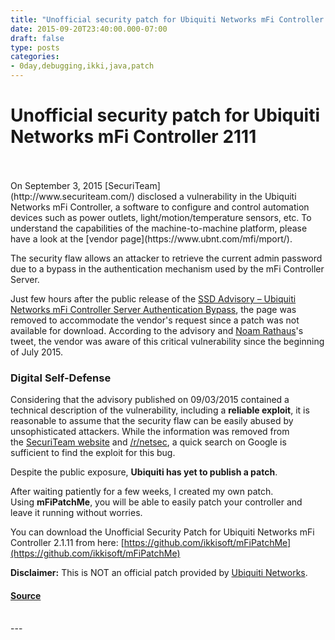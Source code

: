 ```yaml
---
title: "Unofficial security patch for Ubiquiti Networks mFi Controller 2111"
date: 2015-09-20T23:40:00.000-07:00
draft: false
type: posts
categories: 
- 0day,debugging,ikki,java,patch
---
```

# Unofficial security patch for Ubiquiti Networks mFi Controller 2111

<br/>

<br/>
On September 3, 2015 [SecuriTeam](http://www.securiteam.com/) disclosed a vulnerability in the Ubiquiti Networks mFi Controller, a software to configure and control automation devices such as power outlets, light/motion/temperature sensors, etc. To understand the capabilities of the machine-to-machine platform, please have a look at the [vendor page](https://www.ubnt.com/mfi/mport/).

The security flaw allows an attacker to retrieve the current admin password due to a bypass in the authentication mechanism used by the mFi Controller Server.

Just few hours after the public release of the [SSD Advisory – Ubiquiti Networks mFi Controller Server Authentication Bypass](http://blogs.securiteam.com/index.php/archives/2580), the page was removed to accommodate the vendor's request since a patch was not available for download. According to the advisory and [Noam Rathaus](https://twitter.com/nrathaus/status/644404584081956864)'s tweet, the vendor was aware of this critical vulnerability since the beginning of July 2015.

### Digital Self-Defense

Considering that the advisory published on 09/03/2015 contained a technical description of the vulnerability, including a **reliable exploit**, it is reasonable to assume that the security flaw can be easily abused by unsophisticated attackers. While the information was removed from the [SecuriTeam website](http://www.securiteam.com/) and [/r/netsec](https://www.reddit.com/r/netsec/), a quick search on Google is sufficient to find the exploit for this bug.

Despite the public exposure, **Ubiquiti has yet to publish a patch**.

After waiting patiently for a few weeks, I created my own patch. Using **mFiPatchMe**, you will be able to easily patch your controller and leave it running without worries.

You can download the Unofficial Security Patch for Ubiquiti Networks mFi Controller 2.1.11 from here: [https://github.com/ikkisoft/mFiPatchMe](https://github.com/ikkisoft/mFiPatchMe)

**Disclaimer:** This is NOT an official patch provided by [Ubiquiti Networks](https://www.ubnt.com/).

#### [Source](http://blog.nibblesec.org/feeds/4379548758198670151/comments/default)

<br/>
---
